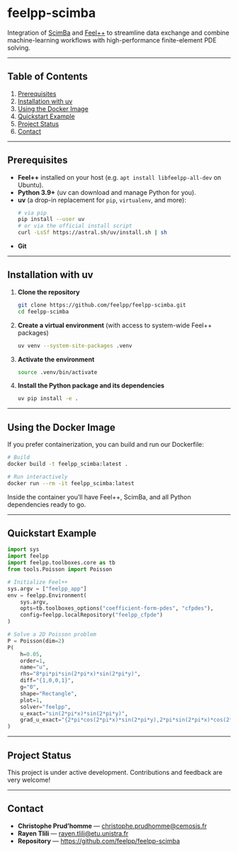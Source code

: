 # feelpp-scimba

Integration of [ScimBa](https://pypi.org/project/scimba/) and [Feel++](https://docs.feelpp.org/) to streamline data exchange and combine machine-learning workflows with high-performance finite-element PDE solving.

---

## Table of Contents

1. [Prerequisites](#prerequisites)  
2. [Installation with uv](#installation-with-uv)  
3. [Using the Docker Image](#using-the-docker-image)  
4. [Quickstart Example](#quickstart-example)  
5. [Project Status](#project-status)  
6. [Contact](#contact)  

---

## Prerequisites

- **Feel++** installed on your host (e.g. `apt install libfeelpp-all-dev` on Ubuntu).  
- **Python 3.9+** (uv can download and manage Python for you).  
- **uv** (a drop-in replacement for `pip`, `virtualenv`, and more):  
  ```bash
  # via pip
  pip install --user uv
  # or via the official install script
  curl -LsSf https://astral.sh/uv/install.sh | sh
  ```  
- **Git**  

---

## Installation with uv

1. **Clone the repository**  
   ```bash
   git clone https://github.com/feelpp/feelpp-scimba.git
   cd feelpp-scimba
   ```

2. **Create a virtual environment** (with access to system-wide Feel++ packages)  
   ```bash
   uv venv --system-site-packages .venv
   ```

3. **Activate the environment**  
   ```bash
   source .venv/bin/activate
   ```

4. **Install the Python package and its dependencies**  
   ```bash
   uv pip install -e .
   ```

---

## Using the Docker Image

If you prefer containerization, you can build and run our Dockerfile:

```bash
# Build
docker build -t feelpp_scimba:latest .

# Run interactively
docker run --rm -it feelpp_scimba:latest
```

Inside the container you’ll have Feel++, ScimBa, and all Python dependencies ready to go.

---

## Quickstart Example

```python
import sys
import feelpp
import feelpp.toolboxes.core as tb
from tools.Poisson import Poisson

# Initialize Feel++
sys.argv = ["feelpp_app"]
env = feelpp.Environment(
    sys.argv,
    opts=tb.toolboxes_options("coefficient-form-pdes", "cfpdes"),
    config=feelpp.localRepository("feelpp_cfpde")
)

# Solve a 2D Poisson problem
P = Poisson(dim=2)
P(
    h=0.05, 
    order=1,
    name="u",
    rhs="8*pi*pi*sin(2*pi*x)*sin(2*pi*y)",
    diff="{1,0,0,1}",
    g="0",
    shape="Rectangle",
    plot=1,
    solver="feelpp",
    u_exact="sin(2*pi*x)*sin(2*pi*y)",
    grad_u_exact="{2*pi*cos(2*pi*x)*sin(2*pi*y),2*pi*sin(2*pi*x)*cos(2*pi*y)}"
)
```

---

## Project Status

This project is under active development. Contributions and feedback are very welcome!

---

## Contact

- **Christophe Prud’homme** — <christophe.prudhomme@cemosis.fr>  
- **Rayen Tlili** — <rayen.tlili@etu.unistra.fr>  
- **Repository** — https://github.com/feelpp/feelpp-scimba
